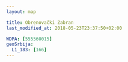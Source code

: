 ```yaml
---
layout: map

title: Obrenovački Zabran
last_modified_at: 2018-05-23T23:37:50+02:00

WDPA: [555560015]
geoSrbija:
  L1_183: [166]
---
```

